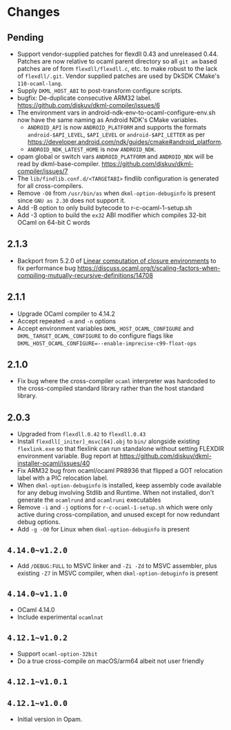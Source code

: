# Changes

## Pending

* Support vendor-supplied patches for flexdll 0.43 and unreleased 0.44. Patches are
  now relative to ocaml parent directory so all `git am` based patches are of form
  `flexdll/flexdll.c`, etc. to make robust to the lack of `flexdll/.git`.
   Vendor supplied patches are used by DkSDK CMake's `110-ocaml-lang`.
* Supply `DKML_HOST_ABI` to post-transform configure scripts.
* bugfix: De-duplicate consecutive ARM32 label. <https://github.com/diskuv/dkml-compiler/issues/6>
* The environment vars in android-ndk-env-to-ocaml-configure-env.sh now have the
  same naming as Android NDK's CMake variables.
  * `ANDROID_API` is now `ANDROID_PLATFORM`
    and supports the formats `android-$API_LEVEL`, `$API_LEVEL` or `android-$API_LETTER`
    as per <https://developer.android.com/ndk/guides/cmake#android_platform>.
  * `ANDROID_NDK_LATEST_HOME` is now `ANDROID_NDK`.
* opam global or switch vars `ANDROID_PLATFORM` and `ANDROID_NDK` will be read
  by dkml-base-compiler. <https://github.com/diskuv/dkml-compiler/issues/7>
* The `lib/findlib.conf.d/<TARGETABI>` findlib configuration is generated for all cross-compilers.
* Remove `-O0` from `/usr/bin/as` when `dkml-option-debuginfo` is present since `GNU as 2.30` does not support it.
* Add -B option to only build bytecode to r-c-ocaml-1-setup.sh
* Add -3 option to build the `ex32` ABI modifier which compiles 32-bit OCaml on 64-bit C words

## 2.1.3

* Backport from 5.2.0 of [Linear computation of closure environments](https://github.com/ocaml/ocaml/pull/12222)
  to fix performance bug <https://discuss.ocaml.org/t/scaling-factors-when-compiling-mutually-recursive-definitions/14708>

## 2.1.1

* Upgrade OCaml compiler to 4.14.2
* Accept repeated `-m` and `-n` options
* Accept environment variables `DKML_HOST_OCAML_CONFIGURE` and
  `DKML_TARGET_OCAML_CONFIGURE` to do configure flags like
  `DKML_HOST_OCAML_CONFIGURE=--enable-imprecise-c99-float-ops`

## 2.1.0

* Fix bug where the cross-compiler `ocaml` interpreter was hardcoded to the
  cross-compiled standard library rather than the host standard library.

## 2.0.3

* Upgraded from `flexdll.0.42` to `flexdll.0.43`
* Install `flexdll[_initer]_msvc[64].obj` to `bin/` alongside existing
  `flexlink.exe` so that flexlink can run standalone without setting
  FLEXDIR environment variable. Bug report at
  <https://github.com/diskuv/dkml-installer-ocaml/issues/40>
* Fix ARM32 bug from ocaml/ocaml PR8936 that flipped a GOT relocation
  label with a PIC relocation label.
* When `dkml-option-debuginfo` is installed, keep assembly code available
  for any debug involving Stdlib and Runtime. When not installed,
  don't generate the `ocamlrund` and `ocamlruni` executables
* Remove `-i` and `-j` options for `r-c-ocaml-1-setup.sh` which were only
  active during cross-compilation, and unused except for now redundant
  debug options.
* Add `-g -O0` for Linux when `dkml-option-debuginfo` is present

## `4.14.0~v1.2.0`

* Add `/DEBUG:FULL` to MSVC linker and `-Zi -Zd` to MSVC assembler, plus
  existing `-Z7` in MSVC compiler, when `dkml-option-debuginfo` is present

## `4.14.0~v1.1.0`

* OCaml 4.14.0
* Include experimental `ocamlnat`

## `4.12.1~v1.0.2`

* Support `ocaml-option-32bit`
* Do a true cross-compile on macOS/arm64 albeit not user friendly

## `4.12.1~v1.0.1`

## `4.12.1~v1.0.0`

* Initial version in Opam.
